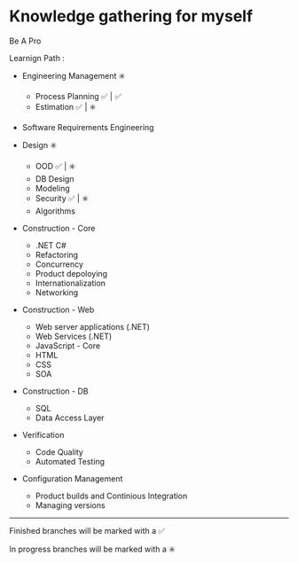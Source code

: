 # **Knowledge gathering for myself**

Be A Pro

Learnign Path : 

- Engineering Management :eight_spoked_asterisk:
    - Process Planning  :white_check_mark: | :white_check_mark: 
    - Estimation  :white_check_mark: | :eight_spoked_asterisk: 
    
- Software Requirements Engineering

- Design :eight_spoked_asterisk:
    - OOD :white_check_mark: | :eight_spoked_asterisk: 
    - DB Design 
    - Modeling
    - Security :white_check_mark: | :eight_spoked_asterisk: 
    - Algorithms
    
- Construction - Core 
    - .NET C#
    - Refactoring
    - Concurrency
    - Product depoloying
    - Internationalization
    - Networking

- Construction - Web
    - Web server applications (.NET)
    - Web Services (.NET)
    - JavaScript - Core
    - HTML
    - CSS
    - SOA
    
- Construction - DB
    - SQL
    - Data Access Layer

- Verification
    - Code Quality
    - Automated Testing

- Configuration Management
    - Product builds and Continious Integration
    - Managing versions


------------------------------------------------------------------------

Finished branches will be marked with a :white_check_mark:

In progress branches will be marked with a :eight_spoked_asterisk:
